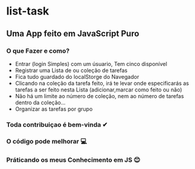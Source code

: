 # list-task
 ## Uma App feito em JavaScript Puro
 
 ### O que Fazer e como?
 * Entrar (login Simples) com um úsuario, Tem cinco disponível
 * Registrar uma Lista de ou coleção de tarefas
 * Fica tudo guardado do localStorge do Navegador
 * Clicando na coleção da tarefa feito, irá te levar onde especificarás as tarefas a ser feito nesta Lista (adicionar,marcar como feito ou não)
 * Não há um limite ao número de coleção, nem ao número de tarefas dentro da coleção...   
* Organizar as tarefas por grupo

### Toda contribuiçao é bem-vinda ✔
### O código pode melhorar 💻
### Práticando os meus Conhecimento em JS 😊